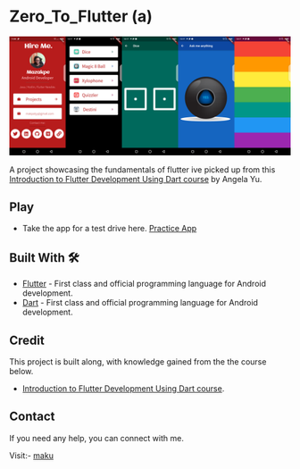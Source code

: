 # Zero_To_Flutter (a)

![](media/prac.png)

A project showcasing the fundamentals of flutter ive picked up from this [Introduction to Flutter Development Using Dart course](https://www.appbrewery.co/courses/851555/lectures/15448537) by Angela Yu. 

## Play
- Take the app for a test drive here. [Practice App](https://appetize.io/app/p2h3c1trbwcprcznxpf6gf098m)

## Built With 🛠
- [Flutter](https://kotlinlang.org/) - First class and official programming language for Android development.
- [Dart](https://kotlinlang.org/) - First class and official programming language for Android development.


## Credit
This project is built along, with knowledge gained from the the course below.
- [Introduction to Flutter Development Using Dart course](https://www.udemy.com/course/flutter-bootcamp-with-dart/learn/lecture/14485452#overview0).

## Contact
If you need any help, you can connect with me.

Visit:- [maku](https://maku.dev)
